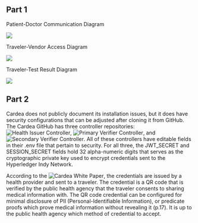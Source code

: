 ## Part 1

Patient-Doctor Communication Diagram

![](https://user-images.githubusercontent.com/87502871/270497268-f5dc94ae-bd10-4844-a740-6b8143e4e07f.jpg)


Traveler-Vendor Access Diagram

![](https://github.com/pdonahue28/Cool-Bikes-Software-Assurance-CYBR8420-850/assets/19509882/4af678d9-6376-4f7d-acf8-6ed2c98c7402)


Traveler-Test Result Diagram

![](https://github.com/pdonahue28/Cool-Bikes-Software-Assurance-CYBR8420-850/assets/76424137/f4fd982e-fe03-40cf-9803-6bf76f2d3ca0)



## Part 2

Cardea does not publicly document its installation issues, but it does have security configurations that can be adjusted after cloning it from GitHub. The Cardea GitHub has three controller repositories: ![Health Issuer Controller](https://github.com/hyperledger-labs/cardea-health-issuer-controller), ![Primary Verifier Controller](https://github.com/hyperledger-labs/cardea-primary-verifier-controller), and ![Secondary Verifier Controller](https://github.com/hyperledger-labs/cardea-secondary-verifier-controller). All of these controllers have editable fields in their .env file that pertain to security. For all three, the JWT_SECRET and SESSION_SECRET fields hold 32 alpha-numeric digits that serves as the cryptographic private key used to encrypt credentials sent to the Hyperledger Indy Network. 

According to the ![Cardea White Paper](https://wiki.hyperledger.org/display/labs/Cardea?preview=/80780946/80781623/Cardea-White-Paper-V1.0.pdf), the credentials are issued by a health provider and sent to a traveler. The credential is a QR code that is verified by the public health agency that the traveler consents to sharing medical information with. The QR code credential can be configured for minimal disclosure of PII (Personal-Identifiable Information), or predicate proofs which prove medical information without revealing it (p.17). It is up to the public health agency which method of credential to accept.  


